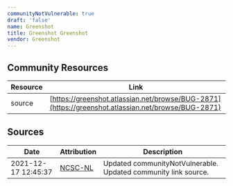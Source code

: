 ```yaml
---
communityNotVulnerable: true
draft: 'false'
name: Greenshot
title: Greenshot Greenshot
vendor: Greenshot
---
```



## Community Resources
| Resource | Link |
| --- | --- |
| source | [https://greenshot.atlassian.net/browse/BUG-2871](https://greenshot.atlassian.net/browse/BUG-2871) |


## Sources
| Date | Attribution | Description |
| --- | --- | --- |
| 2021-12-17 12:45:37 | [NCSC-NL](https://github.com/NCSC-NL/log4shell/blob/main/software/README.md) | Updated communityNotVulnerable. Updated community link source.  |
